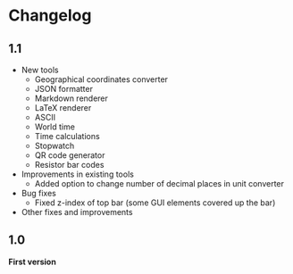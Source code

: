 # Changelog

## 1.1

- New tools
  - Geographical coordinates converter
  - JSON formatter
  - Markdown renderer
  - LaTeX renderer
  - ASCII
  - World time
  - Time calculations
  - Stopwatch
  - QR code generator
  - Resistor bar codes
- Improvements in existing tools
  - Added option to change number of decimal places in unit converter
- Bug fixes
  - Fixed z-index of top bar (some GUI elements covered up the bar)
- Other fixes and improvements

## 1.0

**First version**
